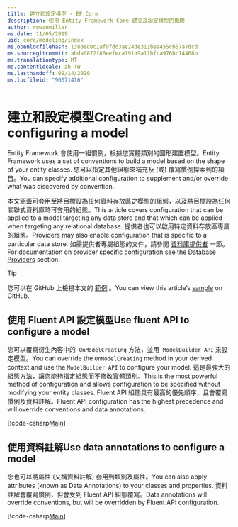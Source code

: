 ```yaml
---
title: 建立和設定模型 - EF Core
description: 使用 Entity Framework Core 建立及設定模型的概觀
author: rowanmiller
ms.date: 11/05/2019
uid: core/modeling/index
ms.openlocfilehash: 1380ed0c1af0fdd3ae24de311bea455cb57a7dcd
ms.sourcegitcommit: abda0872f86eefeca191a9a11bfca976bc14468b
ms.translationtype: MT
ms.contentlocale: zh-TW
ms.lasthandoff: 09/14/2020
ms.locfileid: "90071416"
---
```

# <a name="creating-and-configuring-a-model"></a><span data-ttu-id="2b9b9-103">建立和設定模型</span><span class="sxs-lookup"><span data-stu-id="2b9b9-103">Creating and configuring a model</span></span>

<span data-ttu-id="2b9b9-104">Entity Framework 會使用一組慣例，根據您實體類別的圖形建置模型。</span><span class="sxs-lookup"><span data-stu-id="2b9b9-104">Entity Framework uses a set of conventions to build a model based on the shape of your entity classes.</span></span> <span data-ttu-id="2b9b9-105">您可以指定其他組態來補充及 (或) 覆寫慣例探索到的項目。</span><span class="sxs-lookup"><span data-stu-id="2b9b9-105">You can specify additional configuration to supplement and/or override what was discovered by convention.</span></span>

<span data-ttu-id="2b9b9-106">本文涵蓋可套用至將目標設為任何資料存放區之模型的組態，以及將目標設為任何關聯式資料庫時可套用的組態。</span><span class="sxs-lookup"><span data-stu-id="2b9b9-106">This article covers configuration that can be applied to a model targeting any data store and that which can be applied when targeting any relational database.</span></span> <span data-ttu-id="2b9b9-107">提供者也可以啟用特定資料存放區專屬的組態。</span><span class="sxs-lookup"><span data-stu-id="2b9b9-107">Providers may also enable configuration that is specific to a particular data store.</span></span> <span data-ttu-id="2b9b9-108">如需提供者專屬組態的文件，請參閱 [資料庫提供者](xref:core/providers/index) 一節。</span><span class="sxs-lookup"><span data-stu-id="2b9b9-108">For documentation on provider specific configuration see the [Database Providers](xref:core/providers/index) section.</span></span>

> [!TIP]  
> <span data-ttu-id="2b9b9-109">您可以在 GitHub 上檢視本文的 [範例](https://github.com/dotnet/EntityFramework.Docs/tree/master/samples) 。</span><span class="sxs-lookup"><span data-stu-id="2b9b9-109">You can view this article’s [sample](https://github.com/dotnet/EntityFramework.Docs/tree/master/samples) on GitHub.</span></span>

## <a name="use-fluent-api-to-configure-a-model"></a><span data-ttu-id="2b9b9-110">使用 Fluent API 設定模型</span><span class="sxs-lookup"><span data-stu-id="2b9b9-110">Use fluent API to configure a model</span></span>

<span data-ttu-id="2b9b9-111">您可以覆寫衍生內容中的  `OnModelCreating` 方法，並用  `ModelBuilder API` 來設定模型。</span><span class="sxs-lookup"><span data-stu-id="2b9b9-111">You can override the `OnModelCreating` method in your derived context and use the `ModelBuilder API` to configure your model.</span></span> <span data-ttu-id="2b9b9-112">這是最強大的組態方法，讓您能夠指定組態而不修改實體類別。</span><span class="sxs-lookup"><span data-stu-id="2b9b9-112">This is the most powerful method of configuration and allows configuration to be specified without modifying your entity classes.</span></span> <span data-ttu-id="2b9b9-113">Fluent API 組態具有最高的優先順序，且會覆寫慣例及資料註解。</span><span class="sxs-lookup"><span data-stu-id="2b9b9-113">Fluent API configuration has the highest precedence and will override conventions and data annotations.</span></span>

[!code-csharp[Main](../../../samples/core/Modeling/FluentAPI/Required.cs?highlight=12-14)]

## <a name="use-data-annotations-to-configure-a-model"></a><span data-ttu-id="2b9b9-114">使用資料註解</span><span class="sxs-lookup"><span data-stu-id="2b9b9-114">Use data annotations to configure a model</span></span>

<span data-ttu-id="2b9b9-115">您也可以將屬性 (又稱資料註解) 套用到類別及屬性。</span><span class="sxs-lookup"><span data-stu-id="2b9b9-115">You can also apply attributes (known as Data Annotations) to your classes and properties.</span></span> <span data-ttu-id="2b9b9-116">資料註解會覆寫慣例，但會受到 Fluent API 組態覆寫。</span><span class="sxs-lookup"><span data-stu-id="2b9b9-116">Data annotations will override conventions, but will be overridden by Fluent API configuration.</span></span>

[!code-csharp[Main](../../../samples/core/Modeling/DataAnnotations/Required.cs?highlight=15)]
